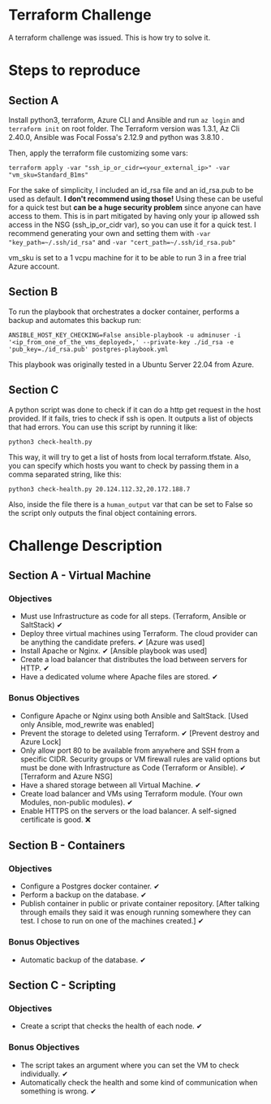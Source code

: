# Terraform Challenge
A terraform challenge was issued. This is how try to solve it.

# Steps to reproduce
## Section A
Install python3, terraform, Azure CLI and Ansible and run `az login` and `terraform init` on root folder. The Terraform version was 1.3.1, Az Cli 2.40.0, Ansible was Focal Fossa's 2.12.9 and python was 3.8.10 .

Then, apply the terraform file customizing some vars:
```
terraform apply -var "ssh_ip_or_cidr=<your_external_ip>" -var "vm_sku=Standard_B1ms"
```
For the sake of simplicity, I included an id_rsa file and an id_rsa.pub to be used as default. **I don't recommend using those!** Using these can be useful for a quick test but **can be a huge security problem** since anyone can have access to them. This is in part mitigated by having only your ip allowed ssh access in the NSG (ssh_ip_or_cidr var), so you can use it for a quick test. I recommend generating your own and setting them with `-var "key_path=~/.ssh/id_rsa"` and `-var "cert_path=~/.ssh/id_rsa.pub"`

vm_sku is set to a 1 vcpu machine for it to be able to run 3 in a free trial Azure account.

## Section B
To run the playbook that orchestrates a docker container, performs a backup and automates this backup run:
```
ANSIBLE_HOST_KEY_CHECKING=False ansible-playbook -u adminuser -i '<ip_from_one_of_the_vms_deployed>,' --private-key ./id_rsa -e 'pub_key=./id_rsa.pub' postgres-playbook.yml
```
This playbook was originally tested in a Ubuntu Server 22.04 from Azure.
## Section C
A python script was done to check if it can do a http get request in the host provided. If it fails, tries to check if ssh is open. It outputs a list of objects that had errors. You can use this script by running it like:
```
python3 check-health.py
```
This way, it will try to get a list of hosts from local terraform.tfstate. Also, you can specify which hosts you want to check by passing them in a comma separated string, like this:
```
python3 check-health.py 20.124.112.32,20.172.188.7
```
Also, inside the file there is a `human_output` var that can be set to False so the script only outputs the final object containing errors.
# Challenge Description

## Section A - Virtual Machine
### Objectives
- Must use Infrastructure as code for all steps. (Terraform, Ansible or SaltStack) ✔
- Deploy three virtual machines using Terraform. The cloud provider can be anything the candidate prefers. ✔ [Azure was used]
- Install Apache or Nginx. ✔ [Ansible playbook was used]
- Create a load balancer that distributes the load between servers for HTTP. ✔
- Have a dedicated volume where Apache files are stored. ✔
### Bonus Objectives
- Configure Apache or Nginx using both Ansible and SaltStack. [Used only Ansible, mod_rewrite was enabled]
- Prevent the storage to deleted using Terraform. ✔ [Prevent destroy and Azure Lock]
- Only allow port 80 to be available from anywhere and SSH from a specific CIDR. Security groups or VM firewall rules are valid options but must be done with Infrastructure as Code (Terraform or Ansible). ✔ [Terraform and Azure NSG]
- Have a shared storage between all Virtual Machine. ✔
- Create load balancer and VMs using Terraform module. (Your own Modules, non-public modules). ✔
- Enable HTTPS on the servers or the load balancer. A self-signed certificate is good. ❌

## Section B - Containers

### Objectives
- Configure a Postgres docker container. ✔
- Perform a backup on the database.  ✔
- Publish container in public or private container repository. [After talking through emails they said it was enough running somewhere they can test. I chose to run on one of the machines created.] ✔
### Bonus Objectives
- Automatic backup of the database.  ✔

## Section C - Scripting
### Objectives
- Create a script that checks the health of each node. ✔
### Bonus Objectives
-  The script takes an argument where you can set the VM to check individually. ✔
-  Automatically check the health and some kind of communication when something is wrong. ✔